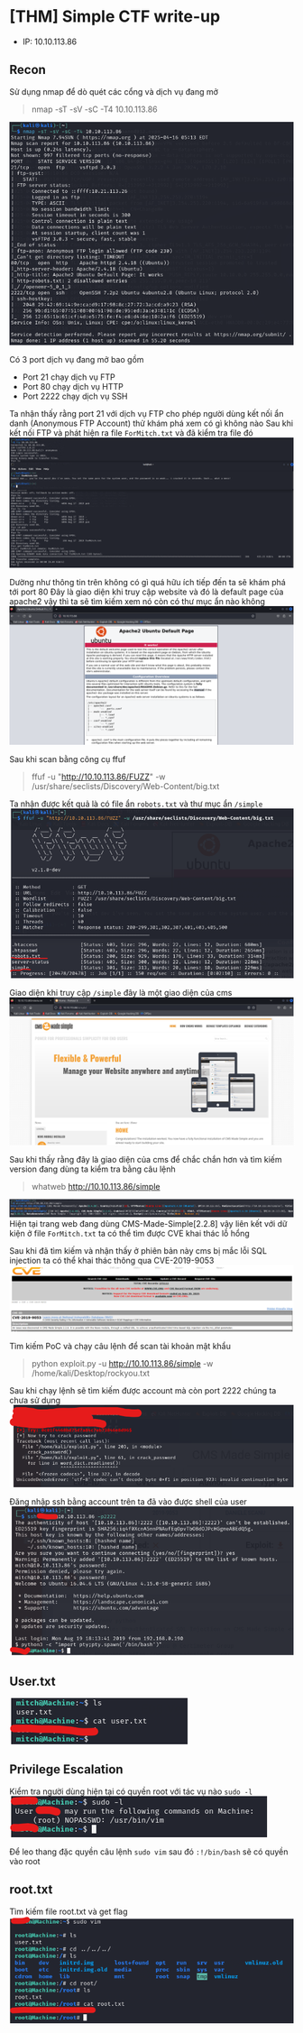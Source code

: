 # [THM] Simple CTF write-up

- IP: 10.10.113.86

## Recon

Sử dụng nmap để dò quét các cổng và dịch vụ đang mở
> nmap -sT -sV -sC -T4 10.10.113.86

![Nmap-scan](./img/nmap-scan.png)

Có 3 port dịch vụ đang mở bao gồm
- Port 21 chạy dịch vụ FTP
- Port 80 chạy dịch vụ HTTP 
- Port 2222 chạy dịch vụ SSH

Ta nhận thấy rằng port 21 với dịch vụ FTP cho phép người dùng kết nối ẩn danh (Anonymous FTP Account) thử khám phá xem có gì không nào
Sau khi kết nối FTP và phát hiện ra file `ForMitch.txt` và đã kiểm tra file đó
![FTP File](./img/ftp-file.png)

Dường như thông tin trên không có gì quá hữu ích tiếp đến ta sẽ khám phá tới port 80
Đây là giao diện khi truy cập website và đó là default page của apache2 vậy thì ta sẽ tìm kiếm xem nó còn có thư mục ẩn nào không
![Apache](./img/apache-page.png)

Sau khi scan bằng công cụ ffuf 
> ffuf -u "http://10.10.113.86/FUZZ" -w /usr/share/seclists/Discovery/Web-Content/big.txt

Ta nhận được kết quả là có file ẩn `robots.txt` và thư mục ẩn `/simple`
![Fuff scan](./img/ffuf-scan.png)

Giao diện khi truy cập `/simple` đây là một giao diện của cms 
![Simple interface](./img/simple%20interface.png)

Sau khi thấy rằng đây là giao diện của cms để chắc chắn hơn và tìm kiếm version đang dùng ta kiểm tra bằng câu lệnh
> whatweb http://10.10.113.86/simple

![What web](./img/what-web.png)
Hiện tại trang web đang dùng CMS-Made-Simple[2.2.8] vậy liên kết với dữ kiện ở file `ForMitch.txt` ta có thể tìm được CVE khai thác lỗ hổng

Sau khi đã tìm kiếm và nhận thấy ở phiên bản này cms bị mắc lỗi SQL injection ta có thể khai thác thông qua CVE-2019-9053 
![CVE](./img/cve.png)

Tìm kiếm PoC và chạy câu lệnh để scan tài khoản mật khẩu
> python exploit.py -u http://10.10.113.86/simple -w /home/kali/Desktop/rockyou.txt

Sau khi chạy lệnh sẽ tìm kiếm được account mà còn port 2222 chúng ta chưa sử dụng 
![Account](./img/account.png)

Đăng nhập ssh bằng account trên ta đã vào được shell của user
![SSH](./img/ssh.png)

## User.txt
![User flag](./img/user-flag.png)

## Privilege Escalation
Kiểm tra người dùng hiện tại có quyền root với tác vụ nào `sudo -l`
![Check privilege](./img/privilege-escalation.png)

Để leo thang đặc quyền câu lệnh `sudo vim` sau đó `:!/bin/bash` sẽ có quyền vào root

## root.txt
Tìm kiếm file root.txt và get flag
![Root flag](./img/root-flag.png)